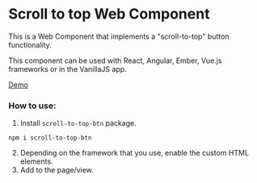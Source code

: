 # Scroll to top Web Component

This is a Web Component that implements a "scroll-to-top" button functionality.

This component can be used with React, Angular, Ember, Vue.js
frameworks or in the VanillaJS app.

[Demo](https://annmirosh.github.io/scroll-to-top/)

### How to use:

1. Install ```scroll-to-top-btn``` package.

`npm i scroll-to-top-btn`

2. Depending on the framework that you use, enable the custom HTML elements.
3. Add <scroll-to-top-btn></scroll-to-top-btn> to the page/view.
